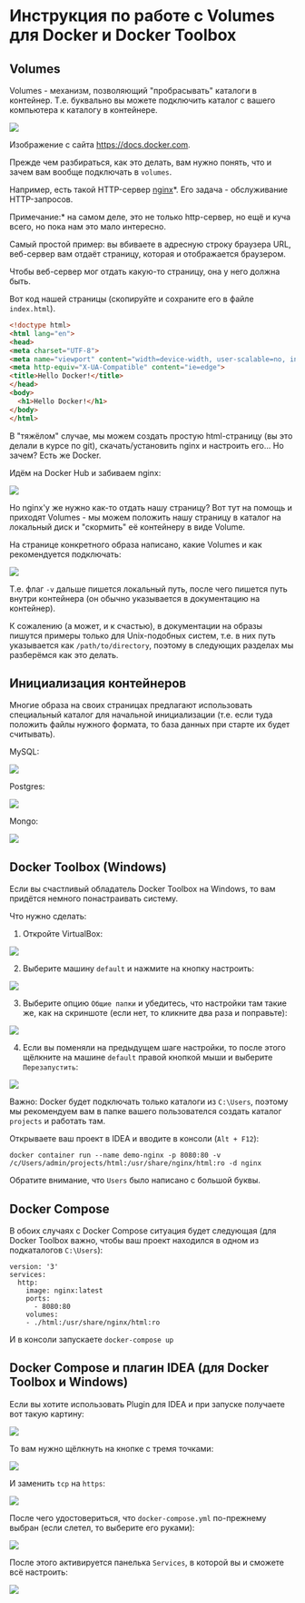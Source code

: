 # Инструкция по работе с Volumes для Docker и Docker Toolbox

## Volumes

Volumes - механизм, позволяющий "пробрасывать" каталоги в контейнер. Т.е. буквально вы можете подключить каталог с вашего компьютера к каталогу в контейнере.

![](https://docs.docker.com/storage/images/types-of-mounts.png)

Изображение с сайта https://docs.docker.com.

Прежде чем разбираться, как это делать, вам нужно понять, что и зачем вам вообще подключать в `volumes`. 

Например, есть такой HTTP-сервер [nginx](https://nginx.org/ru/)*. Его задача - обслуживание HTTP-запросов.

Примечание:* на самом деле, это не только http-сервер, но ещё и куча всего, но пока нам это мало интересно.

Самый простой пример: вы вбиваете в адресную строку браузера URL, веб-сервер вам отдаёт страницу, которая и отображается браузером.

Чтобы веб-сервер мог отдать какую-то страницу, она у него должна быть.

Вот код нашей страницы (скопируйте и сохраните его в файле `index.html`).

```html
<!doctype html>
<html lang="en">
<head>
<meta charset="UTF-8">
<meta name="viewport" content="width=device-width, user-scalable=no, initial-scale=1.0, maximum-scale=1.0, minimum-scale=1.0">
<meta http-equiv="X-UA-Compatible" content="ie=edge">
<title>Hello Docker!</title>
</head>
<body>
  <h1>Hello Docker!</h1>
</body>
</html>
```

В "тяжёлом" случае, мы можем создать простую html-страницу (вы это делали в курсе по git), скачать/установить nginx и настроить его... Но зачем? Есть же Docker.

Идём на Docker Hub и забиваем nginx:

![](pic/nginx.png)

Но nginx'у же нужно как-то отдать нашу страницу? Вот тут на помощь и приходят Volumes - мы можем положить нашу страницу в каталог на локальный диск и "скормить" её контейнеру в виде Volume.

На странице конкретного образа написано, какие Volumes и как рекомендуется подключать:

![](pic/nginx-volumes.png)

Т.е. флаг `-v` дальше пишется локальный путь, после чего пишется путь внутри контейнера (он обычно указывается в документацию на контейнер).

К сожалению (а может, и к счастью), в документации на образы пишутся примеры только для Unix-подобных систем, т.е. в них путь указывается как `/path/to/directory`, поэтому в следующих разделах мы разберёмся как это делать.

## Инициализация контейнеров

Многие образа на своих страницах предлагают использовать специальный каталог для начальной инициализации (т.е. если туда положить файлы нужного формата, то база данных при старте их будет считывать).

MySQL:

![](pic/mysql-initdb.png)

Postgres:

![](pic/postgresql-initdb.png)

Mongo:

![](pic/mongo-initdb.png)

## Docker Toolbox (Windows)

Если вы счастливый обладатель Docker Toolbox на Windows, то вам придётся немного понастраивать систему.

Что нужно сделать:

1. Откройте VirtualBox:

![](pic/virtualbox-icon.png)

2. Выберите машину `default` и нажмите на кнопку настроить:

![](pic/vm-settings.png)

3. Выберите опцию `Общие папки` и убедитесь, что настройки там такие же, как на скриншоте (если нет, то кликните два раза и поправьте):

![](pic/vm-shared-folders.png)

4. Если вы поменяли на предыдущем шаге настройки, то после этого щёлкните на машине `default` правой кнопкой мыши и выберите `Перезапустить`:

![](pic/vm-restart.png)

Важно: Docker будет подключать только каталоги из `C:\Users`, поэтому мы рекомендуем вам в папке вашего пользователся создать каталог `projects` и работать там.

Открываете ваш проект в IDEA и вводите в консоли (`Alt + F12`):

```
docker container run --name demo-nginx -p 8080:80 -v /c/Users/admin/projects/html:/usr/share/nginx/html:ro -d nginx
```

Обратите внимание, что `Users` было написано с большой буквы.

## Docker Compose

В обоих случаях с Docker Compose ситуация будет следующая (для Docker Toolbox важно, чтобы ваш проект находился в одном из подкаталогов `C:\Users`):

```
version: '3'
services:
  http:
    image: nginx:latest
    ports:
      - 8080:80
    volumes:
    - ./html:/usr/share/nginx/html:ro
```

И в консоли запускаете `docker-compose up`

## Docker Compose и плагин IDEA (для Docker Toolbox и Windows)

Если вы хотите использовать Plugin для IDEA и при запуске получаете вот такую картину:

![](pic/docker-plugin.png)

То вам нужно щёлкнуть на кнопке с тремя точками:

![](pic/docker-plugin-setup.png)

И заменить `tcp` на `https`:

![](pic/docker-plugin-setup-https.png)

После чего удостовериться, что `docker-compose.yml` по-прежнему выбран (если слетел, то выберите его руками):

![](pic/docker-plugin-compose-file.png)

После этого активируется панелька `Services`, в которой вы и сможете всё настроить:

![](pic/idea-services.png)

